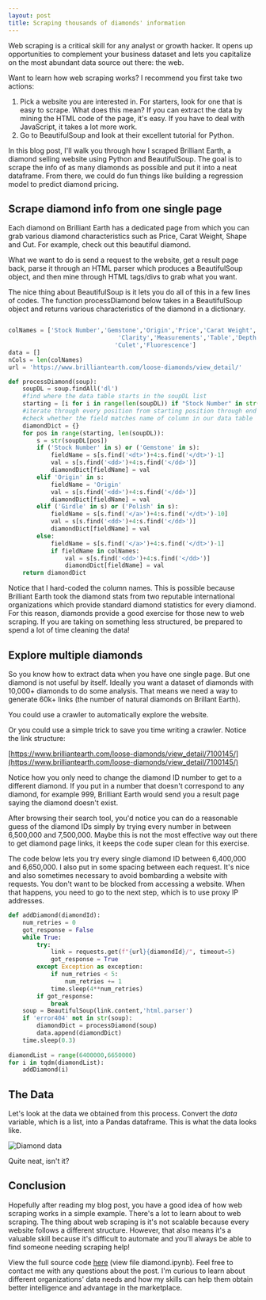 ```yaml
---
layout: post
title: Scraping thousands of diamonds' information
---
```


Web scraping is a critical skill for any analyst or growth hacker. It opens up opportunities to complement your business dataset and lets you capitalize on the most abundant data source out there: the web. 

Want to learn how web scraping works? I recommend you first take two actions:
1. Pick a website you are interested in. For starters, look for one that is easy to scrape. What does this mean? If you can extract the data by mining the HTML code of the page, it's easy. If you have to deal with JavaScript, it takes a lot more work.
2. Go to BeautifulSoup and look at their excellent tutorial for Python.

In this blog post, I'll walk you through how I scraped Brilliant Earth, a diamond selling website using Python and BeautifulSoup. The goal is to scrape the info of as many diamonds as possible and put it into a neat dataframe. From there, we could do fun things like building a regression model to predict diamond pricing. 

## Scrape diamond info from one single page
Each diamond on Brilliant Earth has a dedicated page from which you can grab various diamond characteristics such as Price, Carat Weight, Shape and Cut. For example, check out this beautiful diamond.

What we want to do is send a request to the website, get a result page back, parse it through an HTML parser which produces a BeautifulSoup object, and then mine through HTML tags/divs to grab what you want. 

The nice thing about BeautifulSoup is it lets you do all of this in a few lines of codes. The function processDiamond below takes in a BeautifulSoup object and returns various characteristics of the diamond in a dictionary. 

```python

colNames = ['Stock Number','Gemstone','Origin','Price','Carat Weight','Shape','Cut','Color',
                               'Clarity','Measurements','Table','Depth','Symmetry','Polish', 'Girdle',
                              'Culet','Fluorescence']
data = []
nCols = len(colNames)
url = 'https://www.brilliantearth.com/loose-diamonds/view_detail/'

def processDiamond(soup):
    soupDL = soup.findAll('dl')
    #find where the data table starts in the soupDL list
    starting = [i for i in range(len(soupDL)) if "Stock Number" in str(soupDL[i])][0]
    #iterate through every position from starting position through end of soupDL list
    #check whether the field matches name of column in our data table
    diamondDict = {}
    for pos in range(starting, len(soupDL)):
        s = str(soupDL[pos])
        if ('Stock Number' in s) or ('Gemstone' in s):
            fieldName = s[s.find('<dt>')+4:s.find('</dt>')-1]
            val = s[s.find('<dd>')+4:s.find('</dd>')]
            diamondDict[fieldName] = val
        elif 'Origin' in s:
            fieldName = 'Origin'
            val = s[s.find('<dd>')+4:s.find('</dd>')]
            diamondDict[fieldName] = val
        elif ('Girdle' in s) or ('Polish' in s):
            fieldName = s[s.find('</a>')+4:s.find('</dt>')-10]
            val = s[s.find('<dd>')+4:s.find('</dd>')]
            diamondDict[fieldName] = val
        else:
            fieldName = s[s.find('</a>')+4:s.find('</dt>')-1]
            if fieldName in colNames:
                val = s[s.find('<dd>')+4:s.find('</dd>')]
                diamondDict[fieldName] = val
    return diamondDict

```

Notice that I hard-coded the column names. This is possible because Brilliant Earth took the diamond stats from two reputable international organizations which provide standard diamond statistics for every diamond. For this reason, diamonds provide a good exercise for those new to web scraping. If you are taking on something less structured, be prepared to spend a lot of time cleaning the data! 

## Explore multiple diamonds 
So you know how to extract data when you have one single page. But one diamond is not useful by itself. Ideally you want a dataset of diamonds with 10,000+ diamonds to do some analysis. That means we need a way to generate 60k+ links (the number of natural diamonds on Brillant Earth).

You could use a crawler to automatically explore the website. 

Or you could use a simple trick to save you time writing a crawler. Notice the link structure:

[https://www.brilliantearth.com/loose-diamonds/view_detail/7100145/](https://www.brilliantearth.com/loose-diamonds/view_detail/7100145/)

Notice how you only need to change the diamond ID number to get to a different diamond. If you put in a number that doesn't correspond to any diamond, for example 999, Brilliant Earth would send you a result page saying the diamond doesn't exist. 

After browsing their search tool, you'd notice you can do a reasonable guess of the diamond IDs simply by trying every number in between 6,500,000 and 7,500,000. Maybe this is not the most effective way out there to get diamond page links, it keeps the code super clean for this exercise.

The code below lets you try every single diamond ID between 6,400,000 and 6,650,000. I also put in some spacing between each request. It's nice and also sometimes necessary to avoid bombarding a website with requests. You don't want to be blocked from accessing a website. When that happens, you need to go to the next step, which is to use proxy IP addresses.

```python
def addDiamond(diamondId):
    num_retries = 0
    got_response = False
    while True:
        try:
            link = requests.get(f"{url}{diamondId}/", timeout=5)
            got_response = True
        except Exception as exception:
            if num_retries < 5:
                num_retries += 1
            time.sleep(4**num_retries)
        if got_response:
            break
    soup = BeautifulSoup(link.content,'html.parser')
    if 'error404' not in str(soup):        
        diamondDict = processDiamond(soup)
        data.append(diamondDict)
    time.sleep(0.3)
    
diamondList = range(6400000,6650000)
for i in tqdm(diamondList):
    addDiamond(i)
```

## The Data
Let's look at the data we obtained from this process. Convert the _data_ variable, which is a list, into a Pandas dataframe. This is what the data looks like. 

![Diamond data]({{site.baseurl}}/images/diamondData.PNG)

Quite neat, isn't it?
      
## Conclusion
Hopefully after reading my blog post, you have a good idea of how web scraping works in a simple example. There's a lot to learn about to web scraping. The thing about web scraping is it's not scalable because every website follows a different structure. However, that also means it's a valuable skill because it's difficult to automate and you'll always be able to find someone needing scraping help!

View the full source code [here](https://github.com/madebyelise/diamond) (view file diamond.ipynb). Feel free to contact me with any questions about the post. I'm curious to learn about different organizations' data needs and how my skills can help them obtain better intelligence and advantage in the marketplace.
